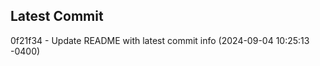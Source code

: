 
## Latest Commit
0f21f34 - Update README with latest commit info (2024-09-04 10:25:13 -0400) <Yunxi-Zhou>

